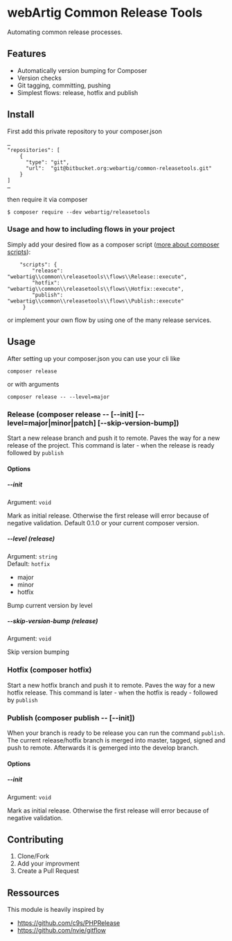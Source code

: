 webArtig Common Release Tools
==========

Automating common release processes. 

Features
---------

- Automatically version bumping for Composer
- Version checks
- Git tagging, committing, pushing
- Simplest flows: release, hotfix and publish

Install
-------

First add this private repository to your composer.json 

```
…
"repositories": [
    {
      "type": "git",
      "url":  "git@bitbucket.org:webartig/common-releasetools.git"
    }
]
…
```

then require it via composer

```
$ composer require --dev webartig/releasetools 
```

### Usage and how to including flows in your project

Simply add your desired flow as a composer script ([more about composer scripts](https://getcomposer.org/doc/articles/scripts.md)):

        "scripts": {
            "release": "webartig\\common\\releasetools\\flows\\Release::execute",
            "hotfix": "webartig\\common\\releasetools\\flows\\Hotfix::execute",
            "publish": "webartig\\common\\releasetools\\flows\\Publish::execute"
         }   

or implement your own flow by using one of the many release services. 


Usage
-------

After setting up your composer.json you can use your cli like
 
```
composer release
```

or with arguments

```
composer release -- --level=major
```

### Release (composer release -- [--init] [--level=major|minor|patch] [--skip-version-bump])

Start a new release branch and push it to remote. Paves the way for a new release of the project.
This command is later - when the release is ready followed by `publish`

#### Options

##### --init

Argument: `void`

Mark as initial release. Otherwise the first release will error because of negative validation. Default 0.1.0 or your current composer version.

##### --level (release)

Argument: `string`<br>
Default: `hotfix`

- major
- minor
- hotfix

Bump current version by level

##### --skip-version-bump (release)

Argument: `void`

Skip version bumping 

### Hotfix (composer hotfix)

Start a new hotfix branch and push it to remote. Paves the way for a new hotfix release.
This command is later - when the hotfix is ready - followed by `publish`

### Publish (composer publish -- [--init])

When your branch is ready to be release you can run the command `publish`. The current release/hotfix branch is merged into master, tagged, signed and push to remote. Afterwards it is gemerged into the develop branch.

#### Options

##### --init

Argument: `void`

Mark as initial release. Otherwise the first release will error because of negative validation.

Contributing
-------

1. Clone/Fork
2. Add your improvment
3. Create a Pull Request

Ressources
-------

This module is heavily inspired by

- https://github.com/c9s/PHPRelease
- https://github.com/nvie/gitflow